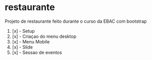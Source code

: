 # restaurante
Projeto de restaurante feito durante o curso da EBAC com bootstrap


1. [x] - Setup
1. [x] - Criaçao do menu desktop
1. [x] - Menu Mobile
1. [x] - Slide
1. [x] - Sessao de eventos